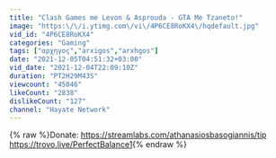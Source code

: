 ```yaml
---
title: "Clash Games me Levon & Asprouda - GTA Me Tzaneto!"
image: "https:\/\/i.ytimg.com\/vi\/4P6CE8RoKX4\/hqdefault.jpg"
vid_id: "4P6CE8RoKX4"
categories: "Gaming"
tags: ["αρχηγος","arxigos","arxhgos"]
date: "2021-12-05T04:51:32+03:00"
vid_date: "2021-12-04T22:09:10Z"
duration: "PT2H29M43S"
viewcount: "45046"
likeCount: "2838"
dislikeCount: "127"
channel: "Hayate Network"
---
```

{% raw %}Donate: <a rel="nofollow" target="blank" href="https://streamlabs.com/athanasiosbasogiannis/tip">https://streamlabs.com/athanasiosbasogiannis/tip</a><br /><a rel="nofollow" target="blank" href="https://trovo.live/PerfectBalance1">https://trovo.live/PerfectBalance1</a>{% endraw %}

